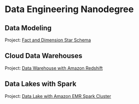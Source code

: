 # Data Engineering Nanodegree

## Data Modeling

Project: [Fact and Dimension Star Schema](https://github.com/ldnicolasmay/Udacity/tree/master/DataEngineering/1-DataModeling/Lesson3)

## Cloud Data Warehouses

Project: [Data Warehouse with Amazon Redshift](https://github.com/ldnicolasmay/Udacity/tree/master/DataEngineering/2-CloudDataWarehouses/Lesson4/Data_Warehouse_Project)

## Data Lakes with Spark

Project: [Data Lake with Amazon EMR Spark Cluster](https://github.com/ldnicolasmay/Udacity/tree/master/DataEngineering/3-DataLakesWithSpark/Lesson5)

